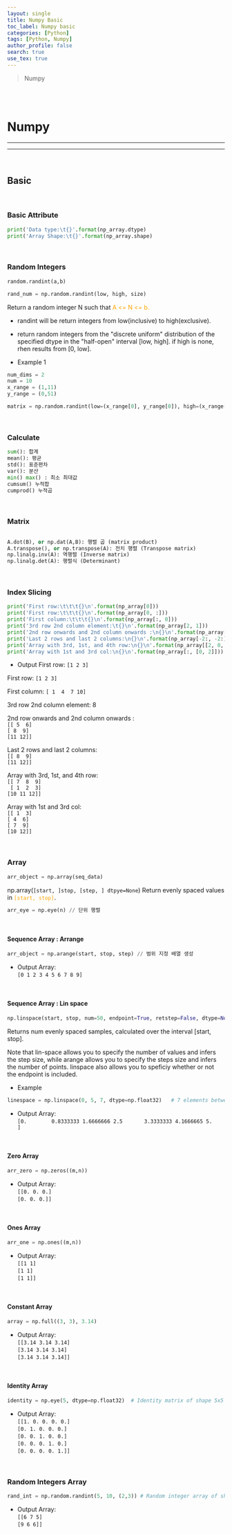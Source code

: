 ```yaml
---
layout: single
title: Numpy Basic
toc_label: Numpy basic
categories: [Python]
tags: [Python, Numpy]
author_profile: false
search: true
use_tex: true
---
```


> Numpy



<br>
<br>


# Numpy

---

---


<br>

## Basic

<br>

### Basic Attribute

```python
print('Data type:\t{}'.format(np_array.dtype)
print('Array Shape:\t{}'.format(np_array.shape)
```


<br>

### Random Integers

```python
random.randint(a,b)

rand_num = np.random.randint(low, high, size)
```
Return a random integer N such that <span style='color:orange'>A <= N <= b.</span>

- randint will be return integers from low(inclusive) to high(exclusive).
- return random integers from the "discrete uniform" distribution of the specified dtype in the
"half-open" interval [low, high]. if high is none, rhen results from [0, low].

- Example 1

```python
num_dims = 2
num = 10
x_range = (1,11)
y_range = (0,51)

matrix = np.random.randint(low=(x_range[0], y_range[0]), high=(x_range[1], y_range[1]), size=(num, num_dims))
```



<br>

### Calculate

```python
sum(): 합계
mean(): 평균
std(): 표준편차
var(): 분산
min() max() : 최소 최대값
cumsum() 누적합
cumprod() 누적곱

```

<br>

### Matrix 

```python

A.dot(B), or np.dat(A,B): 행렬 곱 (matrix product)
A.transpose(), or np.transpose(A): 전치 행렬 (Transpose matrix)
np.linalg.inv(A): 역행렬 (Inverse matrix)
np.linalg.det(A): 행렬식 (Determinant)
```

<br>


### Index Slicing

```python
print('First row:\t\t\t{}\n'.format(np_array[0])) 
print('First row:\t\t\t{}\n'.format(np_array[0, :]))
print('First column:\t\t\t{}\n'.format(np_array[:, 0]))
print('3rd row 2nd column element:\t{}\n'.format(np_array[2, 1]))
print('2nd row onwards and 2nd column onwards :\n{}\n'.format(np_array[1:, 1:]))
print('Last 2 rows and last 2 columns:\n{}\n'.format(np_array[-2:, -2:]))
print('Array with 3rd, 1st, and 4th row:\n{}\n'.format(np_array[[2, 0, 3]]))
print('Array with 1st and 3rd col:\n{}\n'.format(np_array[:, [0, 2]]))
```

- Output
First row: `[1 2 3]`

First row: `[1 2 3]`

First column: `[ 1  4  7 10]`

3rd row 2nd column element:	8

2nd row onwards and 2nd column onwards : \
`[[ 5  6]` \
`[ 8  9]` \
`[11 12]]`

Last 2 rows and last 2 columns: \
`[[ 8  9]` \
`[11 12]]`

Array with 3rd, 1st, and 4th row: \
`[[ 7  8  9]` \
` [ 1  2  3]` \
`[10 11 12]]`

Array with 1st and 3rd col: \
`[[ 1  3]` \
`[ 4  6]` \
`[ 7  9]` \
`[10 12]]`

<br>

### Array

```python
arr_object = np.array(seq_data)
```
np.array(`[start, ]stop, [step, ] dtpye=None`)
Return evenly spaced values in <span style='color:orange'>`[start, stop]`</span>.

```python
arr_eye = np.eye(n) // 단위 행렬
```

<br>

#### Sequence Array : Arrange

```python
arr_object = np.arange(start, stop, step) // 범위 지정 배열 생성
```

- Output Array: \
  `[0 1 2 3 4 5 6 7 8 9]`

<br>

#### Sequence Array : Lin space

```python
np.linspace(start, stop, num=50, endpoint=True, retstep=False, dtype=None, axis=0)
```
Returns num evenly spaced samples, calculated over the interval [start, stop].

Note that lin-space allows you to specify the number of values and infers the step size, while arange allows you to specify the steps size and infers the number of points. linspace also allows you to speficiy whether or not the endpoint is included.

- Example

```python
linespace = np.linspace(0, 5, 7, dtype=np.float32)   # 7 elements between 0 and 5
```

- Output Array: \
  `[0.        0.8333333 1.6666666 2.5       3.3333333 4.1666665 5.       ]`
  

<br>

#### Zero Array

```python
arr_zero = np.zeros((m,n))
```

- Output Array: \
  `[[0. 0. 0.]` \
  `[0. 0. 0.]]`

<br>

#### Ones Array

```python
arr_one = np.ones((m,n))
```

- Output Array: \
  `[[1 1]` \
  `[1 1]` \
  `[1 1]]`

<br>

#### Constant Array

```python
array = np.full((3, 3), 3.14)
```

- Output Array: \
  `[[3.14 3.14 3.14]` \
  `[3.14 3.14 3.14]` \
  `[3.14 3.14 3.14]]`

<br>

#### Identity Array

```python
identity = np.eye(5, dtype=np.float32)  # Identity matrix of shape 5x5
```

- Output Array: \
`[[1. 0. 0. 0. 0.]` \
`[0. 1. 0. 0. 0.]` \
`[0. 0. 1. 0. 0.]` \
`[0. 0. 0. 1. 0.]` \
`[0. 0. 0. 0. 1.]]`

<br>


### Random Integers Array

```python
rand_int = np.random.randint(5, 10, (2,3)) # Random integer array of shape 2x3, values lies in [5, 10).
```

- Output Array: \
  `[[6 7 5]` \
  `[9 6 6]]`


